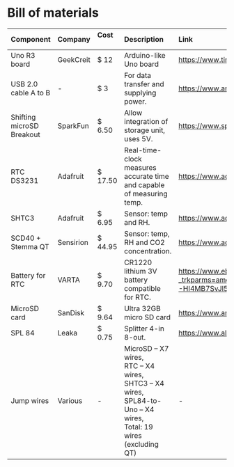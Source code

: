 # Bill of materials

|Component                |Company      |Cost  &nbsp; &nbsp;|Description            |Link
|:------------------------|:------------|:-------|:----------------------|:-----------------
|Uno R3 board             |GeekCreit    |$ 12    |Arduino-like Uno board |https://www.tindie.com/products/mmm999/geekcreit-uno-r3-atmega328p-development-board/
|USB 2.0 cable A to B     |-            |$ 3     |For data transfer and supplying power. |https://www.amazon.com/DIYables-Cable-Arduino-Mega-Pieces/dp/B0DLM5JBZ8?source=ps-sl-shoppingads-lpcontext&ref_=fplfs&th=1 
|Shifting microSD Breakout|SparkFun     |$ 6.50  |Allow integration of storage unit, uses 5V.|https://www.sparkfun.com/sparkfun-level-shifting-microsd-breakout.html 
|RTC DS3231               |Adafruit     |$ 17.50 |Real-time-clock measures accurate time and capable of measuring temp.|https://www.adafruit.com/product/3013 
|SHTC3                    |Adafruit     |$ 6.95  |Sensor: temp and RH. |https://www.adafruit.com/product/4636 
|SCD40 + Stemma QT        |Sensirion    |$ 44.95 |Sensor: temp, RH and CO2 concentration.  |https://www.adafruit.com/product/5187 
|Battery for RTC          |VARTA        |$ 9.70  |CR1220 lithium 3V battery compatible for RTC. |https://www.ebay.com/itm/167167933682?_trkparms=amclksrc%3DITM%26aid%3D1110006%26algo%3DHOMESPLICE.SIM%26ao%3D1%26asc%3D285606%2C286222%2C285599%2C286024%26meid%3Dc9500721721a48a88c7c24163bd9673d%26pid%3D101875%26rk%3D4%26rkt%3D4%26sd%3D145311634144%26itm%3D167167933682%26pmt%3D1%26noa%3D0%26pg%3D2332490%26algv%3DSimVIDwebV3WithCPCExpansionEmbeddingSearchQuerySemanticBroadMatchSingularityRecallReplaceKnnV4WithVectorDbNsOptHotPlRecallCIICentroidCoviewCPCAuto%26brand%3DVARTA&_trksid=p2332490.c101875.m1851&itmprp=cksum%3A167167933682c9500721721a48a88c7c24163bd9673d%7Cenc%3AAQAKAAABgG96wQ16jds4VFcrhy1F3d4mbwZUJI9Fs%252BgdXYAHIzlX2e3YaNh7x%252BEnKA3G%252BCqSl1Xn4McfcWFK1GytmS2qxJ87mtE8Gm3iR1Ja4WBwh0hNHJrJx3Ki5mp04ow4CO7lP%252BooCybZDDU%252BbbSwmg7CbTin%252BBzBzbCYVnbjvyQAHu6--HI4MB7SvJl5IJqlyvomgoLMlgT6qAJzX0SANJhty2dJcd4YOd%252BxP7rY6QGtoIFZgHiysA6OsjxFBtO33ENGSd4JegPioNHW246J5iwylQziU7KXifYBLzCUamjc%252Bm%252B%252FDvrvROpncFveT6Rm%252B8QL5L6FP6Jw3a7iBfMeDPuY%252FeBCbHwGjdCNE%252Fq5tjo9DOj7OQlNirxPd57QH%252BHsW1DA1fAHyO3EVnkMRUWnyNnjw0RdYacgA1FuYOYtV9lAX4auOtRVQQ1Hrq6fCZMEhWuYmHW5IVjPFTt10J%252FceY7Y2dWlLVEB04HdVFkbFY%252BswRpg9CTiyqxt0HELX69Fk1X4uQ%253D%253D%7Campid%3APL_CLK%7Cclp%3A2332490&itmmeta=01JVDN2VJNM8Z2AKKBRYKB3JVW 
|MicroSD card             |SanDisk      |$ 9.64  |Ultra 32GB micro SD card |https://www.amazon.com/SanDisk-Ultra-microSDHC-Class-SDSDQUA-032G-A11A/dp/B007JTKLEK/ref=asc_df_B007JTKLEK?mcid=68d551c4acfb3a9a82e17b44c5bba246&tag=hyprod-20&linkCode=df0&hvadid=693392565994&hvpos=&hvnetw=g&hvrand=13525153973692378347&hvpone=&hvptwo=&hvqmt=&hvdev=c&hvdvcmdl=&hvlocint=&hvlocphy=9058138&hvtargid=pla-613868574658&psc=1&hvocijid=13525153973692378347-B007JTKLEK-&hvexpln=0 
|SPL 84                   |Leaka        |$ 0.75  |Splitter 4-in 8-out. |https://www.alibaba.com/product-detail/Supplier-SPL84-electrical-4-in-8_1600379482886.html 
|Jump wires               |Various      |-       |MicroSD – X7 wires,<br> RTC – X4 wires,<br> SHTC3 – X4 wires,<br> SPL84-to-Uno – X4 wires,<br> Total: 19 wires (excluding QT)|- 

[^1]: All materials and components were supplied by the Envirotech lab.
[^2]: Prices are correct as of the time of creating the document, and may change with time and depending on the supplier.

